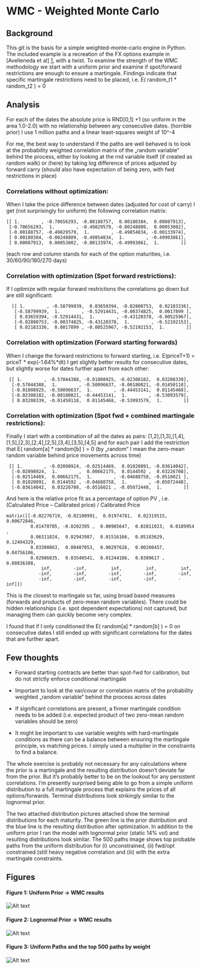 # WMC - Weighted Monte Carlo

## Background
This git is the basis for a simple weighted-monte-carlo engine in Python.   The included example is a recreation of the FX options example in [Avelleneda et al] [1], with a twist.  To examine the strength of the WMC methodology we start with a uniform prior and examine if spot/forward restrictions are enough to ensure a martingale.  Findings indicate that specific martingale restrictions need to be placed, i.e. E(  random_t1 * random_t2 ) = 0      

## Analysis
For each of the dates the absolute price is RND[0,1] +1  (so uniform in the area 1.0-2.0) with no relationship between any consecutive dates.   (horrible prior)   I use 1 million paths and a linear least-squares weight of 10^-4


For me, the best way to understand if the paths are well behaved is to look at the probability weighted correlation matrix of the „random variable“ behind the process, either by looking at the rnd variable itself (if created as random walk) or (here) by taking log difference of prices adjusted by forward carry (should also have expectation of being zero, with fwd restrictions in place)

### Correlations without optimization:
When I take the price difference between dates (adjusted for cost of carry) I get (not surprisingly for uniform) the following correlation matrix:

    [[ 1.        , -0.70656293, -0.00188757,  0.00180384,  0.00087913],
     [-0.70656293,  1.        , -0.49829579, -0.00248809,  0.00053002],
     [-0.00188757, -0.49829579,  1.        , -0.49854834, -0.00133974],
     [ 0.00180384, -0.00248809, -0.49854834,  1.        , -0.49993861],
     [ 0.00087913,  0.00053002, -0.00133974, -0.49993861,  1.        ]]

(each row and column stands for each of the option maturities, i.e. 30/60/90/180/270 days)

### Correlation with optimization (Spot forward restrictions):
If I optimize with regular forward restrictions the correlations go down but are still significant:

      [[ 1.        , -0.58799939,  0.03659394, -0.02800753,  0.02183336],
       [-0.58799939,  1.        , -0.52914431, -0.00374825,  0.0017899 ],
       [ 0.03659394, -0.52914431,  1.        , -0.43120378, -0.00525967],
       [-0.02800753, -0.00374825, -0.43120378,  1.        , -0.52192153],
       [ 0.02183336,  0.0017899 , -0.00525967, -0.52192153,  1.        ]]

### Correlation with optimization (Forward starting forwards)
When I change the forward restrictions to forward starting, i.e. E(priceT+1)  =  priceT * exp(-1.64%*dt) I get slightly better results for consecutive dates, but slightly worse for dates further apart from each other:

     [[ 1.        , -0.57044388, -0.01808925, -0.02308182,  0.03208339],
      [-0.57044388,  1.        , -0.50096637, -0.00180821, -0.01450118],
      [-0.01808925, -0.50096637,  1.        , -0.44453141,  0.01145468],
      [-0.02308182, -0.00180821, -0.44453141,  1.        , -0.53093579],
      [ 0.03208339, -0.01450118,  0.01145468, -0.53093579,  1.        ]]

### Correlation with optimization (Spot fwd + combined martingale restrictions):
Finally I start with a combination of all the dates  as pairs: [1,2],[1,3],[1,4],[1,5],[2,3],[2,4],[2,5],[3,4],[3,5],[4,5] and for each pair I add the restriction that E(  random[a] * random[b] ) = 0      (by „random“ I mean the zero-mean random variable behind price movements across time) 

     [[ 1.        , -0.02098924, -0.02514469,  0.01020891, -0.03614042],
      [-0.02098924,  1.        ,  0.00662175,  0.0144592 ,  0.03226708],
      [-0.02514469,  0.00662175,  1.        , -0.04688758, -0.0516021 ],
      [ 0.01020891,  0.0144592 , -0.04688758,  1.        , -0.05072448],
      [-0.03614042,  0.03226708, -0.0516021 , -0.05072448,  1.        ]]

And here is the relative price fit as a percentage of option PV , i.e.   (Calculated Price – Calibrated price) / Calibrated Price

    matrix([[-0.02276719, -0.02100991,  0.01974781,  0.02319515, 0.00672846,
             0.01470705, -0.0202395 ,  0.00905647,  0.02811023,  0.0189954 ,
             0.06311824,  0.02943987,  0.01516166,  0.05183629,  0.12494329,
             0.03300863,  0.00487053,  0.00297626,  0.00208457,  0.04756106,
             0.02986835,  0.03540541,  0.01244186,  0.0380617 ,  0.08836308,
                 inf,        -inf,         inf,         inf,         inf,
                -inf,        -inf,        -inf,        -inf,        -inf,
                -inf,        -inf,        -inf,        -inf,        -inf]])

This is the closest to martingale so far, using broad based measures (forwards and products of zero-mean random variables).   There could be hidden relationships (i.e. spot dependent expectations) not captured, but managing them can quickly become very complex. 

I found that if I only conditioned the E( random[a] * random[b] ) = 0 on consecutive dates I still ended up with significant correlations for the dates that are further apart. 

## Few thoughts

 - Forward starting contracts are better than spot-fwd for calibration, but do not strictly enforce conditional martingale

 - Important to look at the var/covar or correlation matrix of the probability weighted „random variable“ behind the process across dates 

 - If significant correlations are present,  a firmer martingale condition needs to be added (i.e. expected product of two zero-mean random variables should be zero)

 - It might be important to use variable weights with hard-martingale conditions as there can be a balance between ensuring the martingale principle, vs matching prices.  I simply used a multiplier in the constraints to find a balance.

The whole exercise is probably not necessary for any calculations where the prior is a martingale and the resulting distribution doesn’t deviate far from the prior.   But it’s probably better to be on the lookout for any persistent correlations.   I‘m presently surprised being able to go from a simple uniform distribution to a full martingale process that explains the prices of all options/forwards.  Terminal distributions look strikingly similar to the lognormal prior.

The two attached distribution pictures attached show the terminal distributions for each maturity.  The green line is the prior distribution and the blue line is the resulting distribution after optimization.   In addition to the uniform prior I ran the model with lognormal prior (static 14% vol) and resulting distributions look similar.     The 500 paths image shows top probable paths from the uniform distribution for (i) unconstrained, (ii) fwd/opt constrained (still heavy negative correlation and (iii) with the extra martingale constraints.
## Figures
#### Figure 1: Uniform Prior -> WMC results
![Alt text](http://zjonsson.github.com/WMC/Distribution_uniformPrior.png "UniformPrior")
#### Figure 2: Lognormal Prior -> WMC results
![Alt text](http://zjonsson.github.com/WMC/Distribution_LognormalPrior.png "UniformPrior")
#### Figure 3: Uniform Paths and the top 500 paths by weight
![Alt text](http://zjonsson.github.io/WMC/500%20paths%20uniform.png)



  [1]: http://www.math.nyu.edu/faculty/avellane/weightedmontecarlo.pdf        "WEIGHTED MONTE CARLO: A NEW TECHNIQUE FOR CALIBRATING ASSET-PRICING MODELS"
